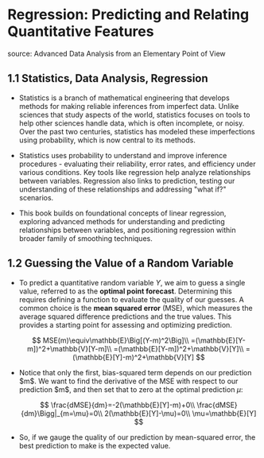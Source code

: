 # Regression: Predicting and Relating Quantitative Features

source: Advanced Data Analysis from an Elementary Point of View

## 1.1 Statistics, Data Analysis, Regression

-   Statistics is a branch of mathematical engineering that develops methods for making reliable inferences from imperfect data. Unlike sciences that study aspects of the world, statistics focuses on tools to help other sciences handle data, which is often incomplete, or noisy. Over the past two centuries, statistics has modeled these imperfections using probability, which is now central to its methods.

-   Statistics uses probability to understand and improve inference procedures - evaluating their reliability, error rates, and efficiency under various conditions. Key tools like regression help analyze relationships between variables. Regression also links to prediction, testing our understanding of these relationships and addressing "what if?" scenarios.

-   This book builds on foundational concepts of linear regression, exploring advanced methods for understanding and predicting relationships between variables, and positioning regression within broader family of smoothing techniques.

## 1.2 Guessing the Value of a Random Variable

-   To predict a quantitative random variable $Y$, we aim to guess a single value, referred to as the **optimal point forecast**. Determining this requires defining a function to evaluate the quality of our guesses. A common choice is the **mean squared error** (MSE), which measures the average squared difference predictions and the true values. This provides a starting point for assessing and optimizing prediction.

    $$
    MSE(m)\equiv\mathbb{E}\Big[(Y-m)^2\Big]\\
    =(\mathbb{E}[Y-m])^2+\mathbb{V}[Y-m]\\
    =(\mathbb{E}[Y-m])^2+\mathbb{V}[Y]\\
    =(\mathbb{E}[Y]-m)^2+\mathbb{V}[Y]
    $$

-   Notice that only the first, bias-squared term depends on our prediction \$m\$. We want to find the derivative of the MSE with respect to our prediction \$m\$, and then set that to zero at the optimal prediction $\mu$:

    $$
    \frac{dMSE}{dm}=-2(\mathbb{E}[Y]-m)+0\\
    \frac{dMSE}{dm}\Bigg|_{m=\mu}=0\\
    2(\mathbb{E}[Y]-\mu)=0\\
    \mu=\mathbb{E}[Y]
    $$

-   So, if we gauge the quality of our prediction by mean-squared error, the best prediction to make is the expected value.
